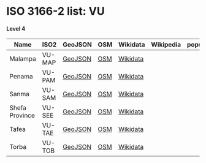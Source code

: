 # ISO 3166-2 list: VU


#### Level 4
Name | ISO2 | GeoJSON | OSM | Wikidata | Wikipedia | population 
--- | --- | --- | --- | --- | --- | --: 
Malampa | VU-MAP | [GeoJSON](../../export/geojson/q7/iso2/VU/VU-MAP.geojson) | [OSM](https://www.openstreetmap.org/relation/3765629) | [Wikidata](https://www.wikidata.org/wiki/Q740656) |  | 
Penama | VU-PAM | [GeoJSON](../../export/geojson/q7/iso2/VU/VU-PAM.geojson) | [OSM](https://www.openstreetmap.org/relation/3765606) | [Wikidata](https://www.wikidata.org/wiki/Q836649) |  | 
Sanma | VU-SAM | [GeoJSON](../../export/geojson/q7/iso2/VU/VU-SAM.geojson) | [OSM](https://www.openstreetmap.org/relation/3765591) | [Wikidata](https://www.wikidata.org/wiki/Q740640) |  | 
Shefa Province | VU-SEE | [GeoJSON](../../export/geojson/q7/iso2/VU/VU-SEE.geojson) | [OSM](https://www.openstreetmap.org/relation/3765630) | [Wikidata](https://www.wikidata.org/wiki/Q650617) |  | 
Tafea | VU-TAE | [GeoJSON](../../export/geojson/q7/iso2/VU/VU-TAE.geojson) | [OSM](https://www.openstreetmap.org/relation/3765631) | [Wikidata](https://www.wikidata.org/wiki/Q576417) |  | 
Torba | VU-TOB | [GeoJSON](../../export/geojson/q7/iso2/VU/VU-TOB.geojson) | [OSM](https://www.openstreetmap.org/relation/3765596) | [Wikidata](https://www.wikidata.org/wiki/Q822514) |  | 
